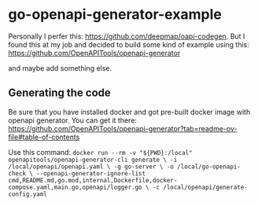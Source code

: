 # go-openapi-generator-example

Personally I perfer this: https://github.com/deepmap/oapi-codegen.
But I found this at my job and decided to build some kind of example using this: https://github.com/OpenAPITools/openapi-generator

and maybe add something else.

## Generating the code

Be sure that you have installed docker and got pre-built docker image with openapi generator. You can get it there:
https://github.com/OpenAPITools/openapi-generator?tab=readme-ov-file#table-of-contents

Use this command:
`docker run --rm -v "${PWD}:/local" openapitools/openapi-generator-cli generate \
    -i /local/openapi/openapi.yaml \
    -g go-server \
    -o /local/go-openapi-check \
    --openapi-generator-ignore-list cmd,README.md,go.mod,internal,Dockerfile,docker-compose.yaml,main.go,openapi/logger.go \
    -c /local/openapi/generate-config.yaml`
